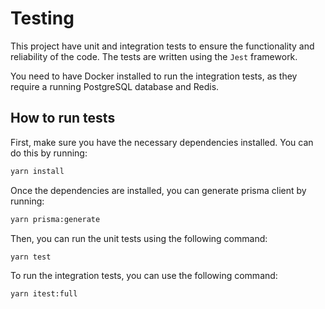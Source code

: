 # Testing

This project have unit and integration tests to ensure the functionality and reliability of the code. The tests are written using the `Jest` framework.

You need to have Docker installed to run the integration tests, as they require a running PostgreSQL database and Redis.

## How to run tests

First, make sure you have the necessary dependencies installed. You can do this by running:

```bash
yarn install
```

Once the dependencies are installed, you can generate prisma client by running:

```bash
yarn prisma:generate
```

Then, you can run the unit tests using the following command:

```bash
yarn test
```

To run the integration tests, you can use the following command:

```bash
yarn itest:full
```
